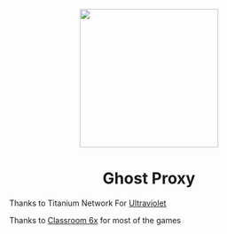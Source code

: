 <p align="center"><img src="https://github.com/The-Ghost-Network/Ghost/blob/main/Ghost.png?raw=true" height="250"></p>

<h1 align="center">Ghost Proxy</h1>

Thanks to Titanium Network For [Ultraviolet](https://github.com/titaniumnetwork-dev/Ultraviolet)

Thanks to [Classroom 6x](https://sites.google.com/view/classroom6x) for most of the games
